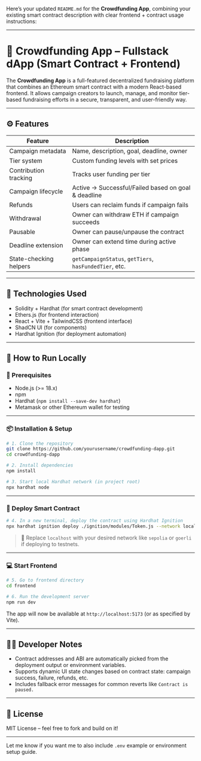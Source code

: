 Here’s your updated `README.md` for the **Crowdfunding App**, combining your existing smart contract description with clear frontend + contract usage instructions:

---

# 🧠 Crowdfunding App – Fullstack dApp (Smart Contract + Frontend)

The **Crowdfunding App** is a full-featured decentralized fundraising platform that combines an Ethereum smart contract with a modern React-based frontend. It allows campaign creators to launch, manage, and monitor tier-based fundraising efforts in a secure, transparent, and user-friendly way.

---

## ⚙️ Features

| Feature                | Description                                            |
| ---------------------- | ------------------------------------------------------ |
| Campaign metadata      | Name, description, goal, deadline, owner               |
| Tier system            | Custom funding levels with set prices                  |
| Contribution tracking  | Tracks user funding per tier                           |
| Campaign lifecycle     | Active → Successful/Failed based on goal & deadline    |
| Refunds                | Users can reclaim funds if campaign fails              |
| Withdrawal             | Owner can withdraw ETH if campaign succeeds            |
| Pausable               | Owner can pause/unpause the contract                   |
| Deadline extension     | Owner can extend time during active phase              |
| State-checking helpers | `getCampaignStatus`, `getTiers`, `hasFundedTier`, etc. |

---

## 🧪 Technologies Used

* Solidity + Hardhat (for smart contract development)
* Ethers.js (for frontend interaction)
* React + Vite + TailwindCSS (frontend interface)
* ShadCN UI (for components)
* Hardhat Ignition (for deployment automation)

---

## 🚀 How to Run Locally

### 🧾 Prerequisites

* Node.js (>= 18.x)
* npm
* Hardhat (`npm install --save-dev hardhat`)
* Metamask or other Ethereum wallet for testing

---

### 📦 Installation & Setup

```bash
# 1. Clone the repository
git clone https://github.com/yourusername/crowdfunding-dapp.git
cd crowdfunding-dapp

# 2. Install dependencies
npm install

# 3. Start local Hardhat network (in project root)
npx hardhat node
```

---

### 🚀 Deploy Smart Contract

```bash
# 4. In a new terminal, deploy the contract using Hardhat Ignition
npx hardhat ignition deploy ./ignition/modules/Token.js --network localhost
```

> 🔁 Replace `localhost` with your desired network like `sepolia` or `goerli` if deploying to testnets.

---

### 💻 Start Frontend

```bash
# 5. Go to frontend directory
cd frontend

# 6. Run the development server
npm run dev
```

The app will now be available at `http://localhost:5173` (or as specified by Vite).

---

## 🧑‍💻 Developer Notes

* Contract addresses and ABI are automatically picked from the deployment output or environment variables.
* Supports dynamic UI state changes based on contract state: campaign success, failure, refunds, etc.
* Includes fallback error messages for common reverts like `Contract is paused.`

---

## 📄 License

MIT License – feel free to fork and build on it!

---

Let me know if you want me to also include `.env` example or environment setup guide.
